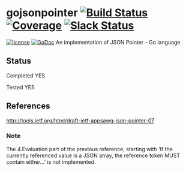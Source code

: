 # gojsonpointer [![Build Status](https://ci.vmware.run/api/badges/go-openapi/jsonpointer/status.svg)](https://ci.vmware.run/go-openapi/jsonpointer) [![Coverage](https://coverage.vmware.run/badges/go-openapi/jsonpointer/coverage.svg)](https://coverage.vmware.run/go-openapi/jsonpointer) [![Slack Status](https://slackin.goswagger.io/badge.svg)](https://slackin.goswagger.io)

[![license](http://img.shields.io/badge/license-Apache%20v2-orange.svg)](https://raw.githubusercontent.com/go-openapi/jsonpointer/master/LICENSE) [![GoDoc](https://godoc.org/github.com/go-openapi/jsonpointer?status.svg)](http://godoc.org/github.com/go-openapi/jsonpointer)
An implementation of JSON Pointer - Go language

## Status

Completed YES

Tested YES

## References

http://tools.ietf.org/html/draft-ietf-appsawg-json-pointer-07

### Note

The 4.Evaluation part of the previous reference, starting with 'If the currently referenced value is a JSON array, the reference token MUST contain either...' is not implemented.
